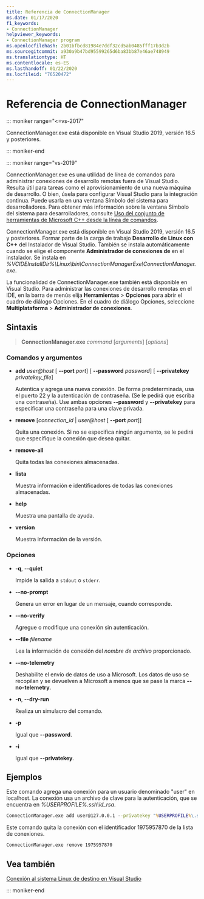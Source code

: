```yaml
---
title: Referencia de ConnectionManager
ms.date: 01/17/2020
f1_keywords:
- ConnectionManager
helpviewer_keywords:
- ConnectionManager program
ms.openlocfilehash: 2b01bfbcd81984e7ddf32cd5ab0485fff17b3d2b
ms.sourcegitcommit: a930a9b47bd95599265d6ba83bb87e46ae748949
ms.translationtype: HT
ms.contentlocale: es-ES
ms.lasthandoff: 01/22/2020
ms.locfileid: "76520472"
---
```

# <a name="connectionmanager-reference"></a>Referencia de ConnectionManager

::: moniker range="<=vs-2017"

ConnectionManager.exe está disponible en Visual Studio 2019, versión 16.5 y posteriores.

::: moniker-end

::: moniker range="vs-2019"

ConnectionManager.exe es una utilidad de línea de comandos para administrar conexiones de desarrollo remotas fuera de Visual Studio. Resulta útil para tareas como el aprovisionamiento de una nueva máquina de desarrollo. O bien, úsela para configurar Visual Studio para la integración continua. Puede usarla en una ventana Símbolo del sistema para desarrolladores. Para obtener más información sobre la ventana Símbolo del sistema para desarrolladores, consulte [Uso del conjunto de herramientas de Microsoft C++ desde la línea de comandos](..\build\building-on-the-command-line.md).

ConnectionManager.exe está disponible en Visual Studio 2019, versión 16.5 y posteriores. Formar parte de la carga de trabajo **Desarrollo de Linux con C++** del Instalador de Visual Studio. También se instala automáticamente cuando se elige el componente **Administrador de conexiones de** en el instalador. Se instala en *%VCIDEInstallDir%\\Linux\\bin\\ConnectionManagerExe\\ConnectionManager.exe*.

La funcionalidad de ConnectionManager.exe también está disponible en Visual Studio. Para administrar las conexiones de desarrollo remotas en el IDE, en la barra de menús elija **Herramientas** > **Opciones** para abrir el cuadro de diálogo Opciones. En el cuadro de diálogo Opciones, seleccione **Multiplataforma** > **Administrador de conexiones**.

## <a name="syntax"></a>Sintaxis

> **ConnectionManager.exe** *command* \[*arguments*] \[*options*]

### <a name="commands-and-arguments"></a>Comandos y argumentos

- **add** *user\@host* \[ **--port** *port*] \[ **--password** *password*] \[ **--privatekey** *privatekey_file*]

  Autentica y agrega una nueva conexión. De forma predeterminada, usa el puerto 22 y la autenticación de contraseña. (Se le pedirá que escriba una contraseña). Use ambas opciones **--password** y **--privatekey** para especificar una contraseña para una clave privada.

- **remove** \[*connection_id* \| *user\@host* \[ **--port** *port*]]

  Quita una conexión. Si no se especifica ningún argumento, se le pedirá que especifique la conexión que desea quitar.

- **remove-all**

  Quita todas las conexiones almacenadas.

- **lista**

  Muestra información e identificadores de todas las conexiones almacenadas.

- **help**

  Muestra una pantalla de ayuda.

- **version**

  Muestra información de la versión.

### <a name="options"></a>Opciones

- **-q**, **--quiet**

  Impide la salida a `stdout` o `stderr`.

- **--no-prompt**

  Genera un error en lugar de un mensaje, cuando corresponde.

- **--no-verify**

  Agregue o modifique una conexión sin autenticación.

- **--file** *filename*

  Lea la información de conexión del *nombre de archivo* proporcionado.

- **--no-telemetry**

  Deshabilite el envío de datos de uso a Microsoft. Los datos de uso se recopilan y se devuelven a Microsoft a menos que se pase la marca **--no-telemetry**.  

- **-n**, **--dry-run**

  Realiza un simulacro del comando.

- **-p**

  Igual que **--password**.

- **-i**

  Igual que **--privatekey**.

## <a name="examples"></a>Ejemplos

Este comando agrega una conexión para un usuario denominado "user" en localhost. La conexión usa un archivo de clave para la autenticación, que se encuentra en *%USERPROFILE%\.ssh\id_rsa*.

```cmd
ConnectionManager.exe add user@127.0.0.1 --privatekey "%USERPROFILE%\.ssh\id_rsa"
```

Este comando quita la conexión con el identificador 1975957870 de la lista de conexiones.

```cmd
ConnectionManager.exe remove 1975957870
```

## <a name="see-also"></a>Vea también

[Conexión al sistema Linux de destino en Visual Studio](connect-to-your-remote-linux-computer.md)

::: moniker-end
